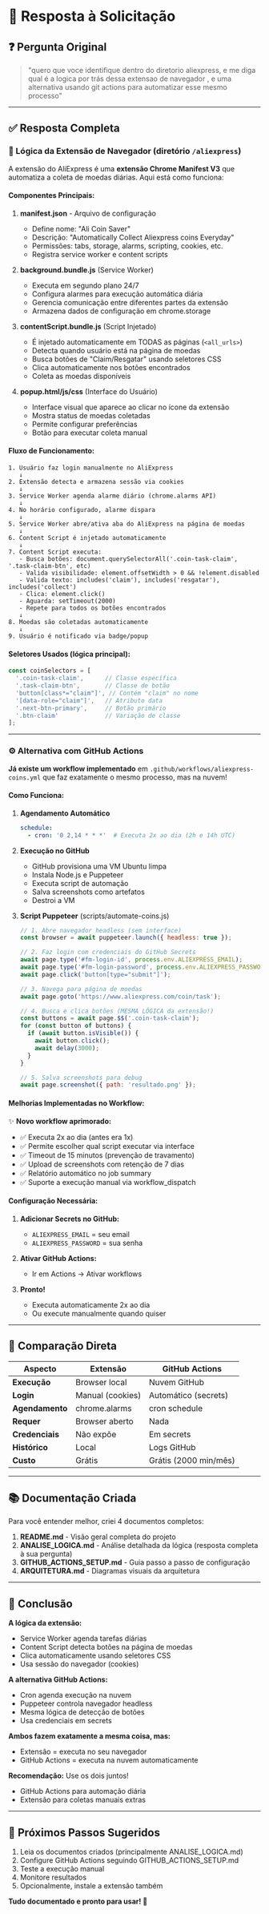 # 📝 Resposta à Solicitação

## ❓ Pergunta Original

> "quero que voce identifique dentro do diretorio aliexpress, e me diga qual é a logica por trás dessa extensao de navegador , e uma alternativa usando git actions para automatizar esse mesmo processo"

---

## ✅ Resposta Completa

### 🔌 Lógica da Extensão de Navegador (diretório `/aliexpress`)

A extensão do AliExpress é uma **extensão Chrome Manifest V3** que automatiza a coleta de moedas diárias. Aqui está como funciona:

#### Componentes Principais:

1. **manifest.json** - Arquivo de configuração
   - Define nome: "Ali Coin Saver"
   - Descrição: "Automatically Collect Aliexpress coins Everyday"
   - Permissões: tabs, storage, alarms, scripting, cookies, etc.
   - Registra service worker e content scripts

2. **background.bundle.js** (Service Worker)
   - Executa em segundo plano 24/7
   - Configura alarmes para execução automática diária
   - Gerencia comunicação entre diferentes partes da extensão
   - Armazena dados de configuração em chrome.storage

3. **contentScript.bundle.js** (Script Injetado)
   - É injetado automaticamente em TODAS as páginas (`<all_urls>`)
   - Detecta quando usuário está na página de moedas
   - Busca botões de "Claim/Resgatar" usando seletores CSS
   - Clica automaticamente nos botões encontrados
   - Coleta as moedas disponíveis

4. **popup.html/js/css** (Interface do Usuário)
   - Interface visual que aparece ao clicar no ícone da extensão
   - Mostra status de moedas coletadas
   - Permite configurar preferências
   - Botão para executar coleta manual

#### Fluxo de Funcionamento:

```
1. Usuário faz login manualmente no AliExpress
   ↓
2. Extensão detecta e armazena sessão via cookies
   ↓
3. Service Worker agenda alarme diário (chrome.alarms API)
   ↓
4. No horário configurado, alarme dispara
   ↓
5. Service Worker abre/ativa aba do AliExpress na página de moedas
   ↓
6. Content Script é injetado automaticamente
   ↓
7. Content Script executa:
   - Busca botões: document.querySelectorAll('.coin-task-claim', '.task-claim-btn', etc)
   - Valida visibilidade: element.offsetWidth > 0 && !element.disabled
   - Valida texto: includes('claim'), includes('resgatar'), includes('collect')
   - Clica: element.click()
   - Aguarda: setTimeout(2000)
   - Repete para todos os botões encontrados
   ↓
8. Moedas são coletadas automaticamente
   ↓
9. Usuário é notificado via badge/popup
```

#### Seletores Usados (lógica principal):

```javascript
const coinSelectors = [
  '.coin-task-claim',      // Classe específica
  '.task-claim-btn',       // Classe de botão
  'button[class*="claim"]', // Contém "claim" no nome
  '[data-role="claim"]',   // Atributo data
  '.next-btn-primary',     // Botão primário
  '.btn-claim'             // Variação de classe
];
```

---

### ⚙️ Alternativa com GitHub Actions

**Já existe um workflow implementado** em `.github/workflows/aliexpress-coins.yml` que faz exatamente o mesmo processo, mas na nuvem!

#### Como Funciona:

1. **Agendamento Automático**
   ```yaml
   schedule:
     - cron: '0 2,14 * * *'  # Executa 2x ao dia (2h e 14h UTC)
   ```

2. **Execução no GitHub**
   - GitHub provisiona uma VM Ubuntu limpa
   - Instala Node.js e Puppeteer
   - Executa script de automação
   - Salva screenshots como artefatos
   - Destroi a VM

3. **Script Puppeteer** (scripts/automate-coins.js)
   ```javascript
   // 1. Abre navegador headless (sem interface)
   const browser = await puppeteer.launch({ headless: true });
   
   // 2. Faz login com credenciais do GitHub Secrets
   await page.type('#fm-login-id', process.env.ALIEXPRESS_EMAIL);
   await page.type('#fm-login-password', process.env.ALIEXPRESS_PASSWORD);
   await page.click('button[type="submit"]');
   
   // 3. Navega para página de moedas
   await page.goto('https://www.aliexpress.com/coin/task');
   
   // 4. Busca e clica botões (MESMA LÓGICA da extensão!)
   const buttons = await page.$$('.coin-task-claim');
   for (const button of buttons) {
     if (await button.isVisible()) {
       await button.click();
       await delay(3000);
     }
   }
   
   // 5. Salva screenshots para debug
   await page.screenshot({ path: 'resultado.png' });
   ```

#### Melhorias Implementadas no Workflow:

✨ **Novo workflow aprimorado:**
- ✅ Executa 2x ao dia (antes era 1x)
- ✅ Permite escolher qual script executar via interface
- ✅ Timeout de 15 minutos (prevenção de travamento)
- ✅ Upload de screenshots com retenção de 7 dias
- ✅ Relatório automático no job summary
- ✅ Suporte a execução manual via workflow_dispatch

#### Configuração Necessária:

1. **Adicionar Secrets no GitHub:**
   - `ALIEXPRESS_EMAIL` = seu email
   - `ALIEXPRESS_PASSWORD` = sua senha

2. **Ativar GitHub Actions:**
   - Ir em Actions → Ativar workflows

3. **Pronto!** 
   - Executa automaticamente 2x ao dia
   - Ou execute manualmente quando quiser

---

## 🔀 Comparação Direta

| Aspecto | Extensão | GitHub Actions |
|---------|----------|----------------|
| **Execução** | Browser local | Nuvem GitHub |
| **Login** | Manual (cookies) | Automático (secrets) |
| **Agendamento** | chrome.alarms | cron schedule |
| **Requer** | Browser aberto | Nada |
| **Credenciais** | Não expõe | Em secrets |
| **Histórico** | Local | Logs GitHub |
| **Custo** | Grátis | Grátis (2000 min/mês) |

---

## 📚 Documentação Criada

Para você entender melhor, criei 4 documentos completos:

1. **README.md** - Visão geral completa do projeto
2. **ANALISE_LOGICA.md** - Análise detalhada da lógica (resposta completa à sua pergunta)
3. **GITHUB_ACTIONS_SETUP.md** - Guia passo a passo de configuração
4. **ARQUITETURA.md** - Diagramas visuais da arquitetura

---

## 🎯 Conclusão

**A lógica da extensão:**
- Service Worker agenda tarefas diárias
- Content Script detecta botões na página de moedas
- Clica automaticamente usando seletores CSS
- Usa sessão do navegador (cookies)

**A alternativa GitHub Actions:**
- Cron agenda execução na nuvem
- Puppeteer controla navegador headless
- Mesma lógica de detecção de botões
- Usa credenciais em secrets

**Ambos fazem exatamente a mesma coisa, mas:**
- Extensão = executa no seu navegador
- GitHub Actions = executa na nuvem automaticamente

**Recomendação:** Use os dois juntos!
- GitHub Actions para automação diária
- Extensão para coletas manuais extras

---

## 🚀 Próximos Passos Sugeridos

1. Leia os documentos criados (principalmente ANALISE_LOGICA.md)
2. Configure GitHub Actions seguindo GITHUB_ACTIONS_SETUP.md
3. Teste a execução manual
4. Monitore resultados
5. Opcionalmente, instale a extensão também

**Tudo documentado e pronto para usar! 🎉**
